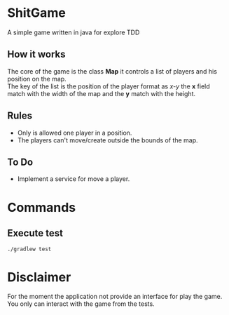 # ShitGame
A simple game written in java for explore TDD
## How it works
The core of the game is the class **Map** it controls a list of players and his position on the map.\
The key of the list is the position of the player format as *x-y* the **x** field match with the width of the map and the **y** match with the height. 
## Rules

- Only is allowed one player in a position.
- The players can't move/create outside the bounds of the map.

## To Do

- Implement a service for move a player.

# Commands
## Execute test
    ./gradlew test

# Disclaimer
For the moment the application not provide an interface for play the game.\
You only can interact with the game from the tests.
